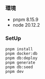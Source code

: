 ### 環境
- pnpm 8.15.9
- node 20.12.2

### SetUp
```
pnpm install
pnpm docker:db
pnpm db:deploy
pnpm generate
pnpm db:seed
pnpm dev
```
